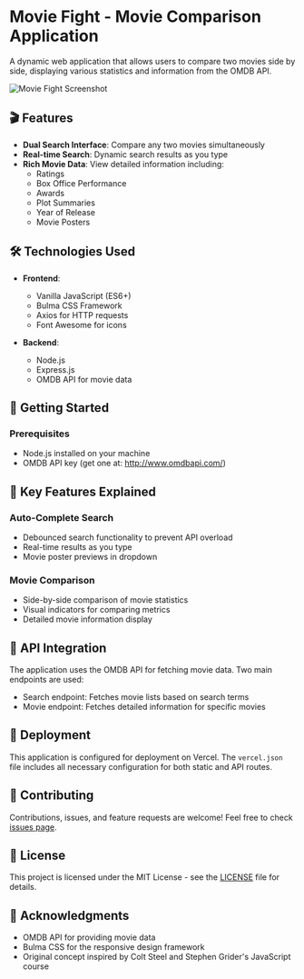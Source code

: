 # Movie Fight - Movie Comparison Application

A dynamic web application that allows users to compare two movies side by side, displaying various statistics and information from the OMDB API.

![Movie Fight Screenshot](screenshot.png) <!-- Consider adding a screenshot of your app -->

## 🎬 Features

- **Dual Search Interface**: Compare any two movies simultaneously
- **Real-time Search**: Dynamic search results as you type
- **Rich Movie Data**: View detailed information including:
  - Ratings
  - Box Office Performance
  - Awards
  - Plot Summaries
  - Year of Release
  - Movie Posters

## 🛠️ Technologies Used

- **Frontend**:

  - Vanilla JavaScript (ES6+)
  - Bulma CSS Framework
  - Axios for HTTP requests
  - Font Awesome for icons

- **Backend**:
  - Node.js
  - Express.js
  - OMDB API for movie data

## 🚀 Getting Started

### Prerequisites

- Node.js installed on your machine
- OMDB API key (get one at: http://www.omdbapi.com/)

## 🌟 Key Features Explained

### Auto-Complete Search

- Debounced search functionality to prevent API overload
- Real-time results as you type
- Movie poster previews in dropdown

### Movie Comparison

- Side-by-side comparison of movie statistics
- Visual indicators for comparing metrics
- Detailed movie information display

## 📝 API Integration

The application uses the OMDB API for fetching movie data. Two main endpoints are used:

- Search endpoint: Fetches movie lists based on search terms
- Movie endpoint: Fetches detailed information for specific movies

## 🚀 Deployment

This application is configured for deployment on Vercel. The `vercel.json` file includes all necessary configuration for both static and API routes.

## 🤝 Contributing

Contributions, issues, and feature requests are welcome! Feel free to check [issues page](link-to-your-issues-page).

## 📜 License

This project is licensed under the MIT License - see the [LICENSE](LICENSE) file for details.

## 🙏 Acknowledgments

- OMDB API for providing movie data
- Bulma CSS for the responsive design framework
- Original concept inspired by Colt Steel and Stephen Grider's JavaScript course
